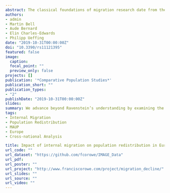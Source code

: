 ```yaml
---
abstract: The classical foundations of migration research date from the 1880s with Ravenstein’s ‘Laws of migration’, which represent the first comparative analyses of internal migration. While his observations remain largely valid, the ensuing century has seen considerable progress in data collection practices and methods of analysis, which in turn has permitted theoretical advances in understanding the role of migration in population redistribution. Coupling the extensive range of migration data now available with these recent theoretical and methodological advances, we endeavour to advance beyond Ravenstein’s understanding by examining the direction of population redistribution and comparing the impact of internal migration on patterns of human settlement in 27 European countries. Results show that the overall redistributive impact of internal migration is low in most European countries but the mechanisms differ across the continent. In Southern and Eastern Europe migration effectiveness is above average but is offset by low migration intensities, whereas in Northern and Western Europe high intensities are absorbed in reciprocal flows resulting in low migration effectiveness. About half the European countries are experiencing a process of concentration toward urbanised regions, particularly in Northern, Central and Eastern Europe, whereas countries in the West and South are undergoing a process of population deconcentration. These results suggest that population deconcentration is now more common than it was in the 1990s when counterurbanisation was limited to Western Europe. The results show that 130 years on, Ravenstein’s law of migration streams and counter-streams remains a central facet of migration dynamics, while underlining the importance of simple yet robust indices for the spatial analysis of migration.
authors:
- admin
- Martin Bell
- Aude Bernard
- Elin Charles-Edwards
- Philipp Ueffing
date: "2019-10-31T00:00:00Z"
doi: "10.3390/rs11121395"
featured: false
image:
  caption: 
  focal_point: ""
  preview_only: false
projects: []
publication: '*Comparative Population Studies*'
publication_short: ""
publication_types:
- "2"
publishDate: "2019-10-31T00:00:00Z"
slides: 
summary: We advance beyond Ravenstein’s understanding by examining the direction of population redistribution and comparing the impact of internal migration on patterns of human settlement in 27 European countries.
tags:
- Internal Migration
- Population Redistribution
- MAUP
- Europe
- Cross-national Analysis

title: Impact of internal migration on population redistribution in Europe Urbanisation, counterurbanisation or spatial equilibrium?
url_code: ""
url_dataset: "https://github.com/fcorowe/IMAGE_Data"
url_pdf: 
url_poster: ""
url_project: "http://www.franciscorowe.com/project/migration_decline/"
url_slides: ""
url_source: ""
url_video: ""
---
```

